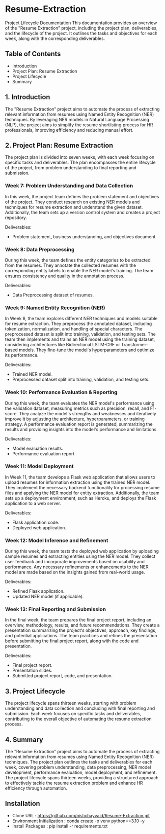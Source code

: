 # Resume-Extraction
Project Lifecycle Documentation
This documentation provides an overview of the "Resume Extraction" project, including the project plan, deliverables, and the lifecycle of the project. It outlines the tasks and objectives for each week, along with the corresponding deliverables.

## Table of Contents
- Introduction
- Project Plan: Resume Extraction
- Project Lifecycle
- Summary

## 1. Introduction
The "Resume Extraction" project aims to automate the process of extracting relevant information from resumes using Named Entity Recognition (NER) techniques. By leveraging NER models in Natural Language Processing (NLP), the project aims to simplify the resume shortlisting process for HR professionals, improving efficiency and reducing manual effort.

## 2. Project Plan: Resume Extraction
The project plan is divided into seven weeks, with each week focusing on specific tasks and deliverables. The plan encompasses the entire lifecycle of the project, from problem understanding to final reporting and submission.

### Week 7: Problem Understanding and Data Collection
In this week, the project team defines the problem statement and objectives of the project. They conduct research on existing NER models and techniques for resume extraction and understand the given dataset. Additionally, the team sets up a version control system and creates a project repository.

Deliverables:
- Problem statement, business understanding, and objectives document.


### Week 8: Data Preprocessing
During this week, the team defines the entity categories to be extracted from the resumes. They annotate the collected resumes with the corresponding entity labels to enable the NER model's training. The team ensures consistency and quality in the annotation process.

Deliverables:
- Data Preprocessing dataset of resumes.

### Week 9: Named Entity Recognition (NER)
In Week 9, the team explores different NER techniques and models suitable for resume extraction. They preprocess the annotated dataset, including tokenization, normalization, and handling of special characters. The preprocessed dataset is split into training, validation, and testing sets. The team then implements and trains an NER model using the training dataset, considering architectures like Bidirectional LSTM-CRF or Transformer-based models. They fine-tune the model's hyperparameters and optimize its performance.

Deliverables:
- Trained NER model.
- Preprocessed dataset split into training, validation, and testing sets.

### Week 10: Performance Evaluation & Reporting
During this week, the team evaluates the NER model's performance using the validation dataset, measuring metrics such as precision, recall, and F1-score. They analyze the model's strengths and weaknesses and iteratively improve it by adjusting the architecture, hyperparameters, or training strategy. A performance evaluation report is generated, summarizing the results and providing insights into the model's performance and limitations.

Deliverables:
- Model evaluation results.
- Performance evaluation report.

### Week 11: Model Deployment
In Week 11, the team develops a Flask web application that allows users to upload resumes for information extraction using the trained NER model. They implement the necessary backend functionality for processing resume files and applying the NER model for entity extraction. Additionally, the team sets up a deployment environment, such as Heroku, and deploys the Flask application to a web server.

Deliverables:
- Flask application code.
- Deployed web application.

### Week 12: Model Inference and Refinement
During this week, the team tests the deployed web application by uploading sample resumes and extracting entities using the NER model. They collect user feedback and incorporate improvements based on usability and performance. Any necessary refinements or enhancements to the NER model are made based on the insights gained from real-world usage.

Deliverables:
- Refined Flask application.
- Updated NER model (if applicable).

### Week 13: Final Reporting and Submission
In the final week, the team prepares the final project report, including an overview, methodology, results, and future recommendations. They create a presentation summarizing the project's objectives, approach, key findings, and potential applications. The team practices and refines the presentation before submitting the final project report, along with the code and presentation.

Deliverables:
- Final project report.
- Presentation slides.
- Submitted project report, code, and presentation.

## 3. Project Lifecycle
The project lifecycle spans thirteen weeks, starting with problem understanding and data collection and concluding with final reporting and submission. Each week focuses on specific tasks and deliverables, contributing to the overall objective of automating the resume extraction process.

## 4. Summary
The "Resume Extraction" project aims to automate the process of extracting relevant information from resumes using Named Entity Recognition (NER) techniques. The project plan outlines the tasks and deliverables for each week, covering problem understanding, data preprocessing, NER model development, performance evaluation, model deployment, and refinement. The project lifecycle spans thirteen weeks, providing a structured approach to effectively tackle the resume extraction problem and enhance HR efficiency through automation.

## Installation
* Clone URL : https://github.com/nishchayvaid/Resume-Extraction.git
* Environment Initialization : conda create -p venv python==3.10 -y
* Install Packages : pip install -r requirements.txt
